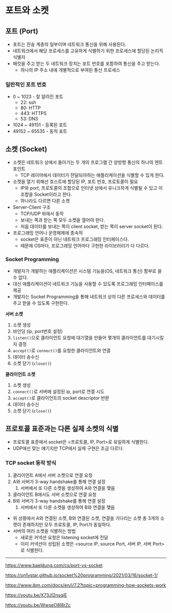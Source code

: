 # 포트와 소켓

## 포트 (Port)

- 포트는 전송 계층의 일부이며 네트워크 통신을 위해 사용된다.
- 네트워크에서 해당 프로세스를 고유하게 식별하기 위한 프로세스에 할당된 논리적 식별자
- 패킷을 주고 받는 두 네트워크 장치는 포트 번호를 포함하여 통신을 주고 받는다.
    - 하나의 IP 주소 내에 개별적으로 부여된 통신 프로세스

### 일반적인 포트 번호

- 0 ~ 1023 - 잘 알려진 포트
    - 22: ssh
    - 80: HTTP
    - 443: HTTPS
    - 53: DNS
- 1024 ~ 49151 - 등록된 포트
- 49152 ~ 65535 - 동적 포트

## 소켓 (Socket)

- 소켓은 네트워크 상에서 돌아가는 두 개의 프로그램 간 양방향 통신의 하나의 엔트 포인트
    - TCP 레이어에서 데이터가 전달되야하는 애플리케이션을 식별할 수 있게 한다.
- 소켓을 열기 위해선 호스트에 할당된 IP, 포트 번호, 프로토콜이 필요
    - IP와 port, 프로토콜의 조합으로 인터넷 상에서 유니크하게 식별될 수 있고 이 조합을 Socket이라고 한다.
    - 하나라도 다르면 다른 소켓
- Server-Client 구조
    - TCP/UDP 위에서 동작
    - 보내는 쪽과 받는 쪽 모두 소켓을 열어야 한다.
    - 처음 데이터를 보내는 쪽이 client socket, 받는 쪽이 server socket이 된다.
- 프로그래밍 언어나 운영체제에 종속적
    - socket은 표준이 아닌 네트워크 프로그래밍 인터페이스다.
    - 때문에 OS마다, 프로그래밍 언어마다 구현한 라이브러리가 다 다르다.

### Socket Programming

- 개발자가 개발하는 애플리케이션은 시스템 기능을(OS, 네트워크 통신) 함부로 쓸 수 없다.
- 대신 애플리케이션이 네트워크 기능을 사용할 수 있도록 프로그래밍 인터페이스를 제공
- 개발자는 Socket Programming을 통해 네트워크 상의 다른 프로세스와 데이터를 주고 받을 수 있도록 구현한다.

**서버 소켓**

1. 소켓 생성
2. 바인딩 (ip, port번호 설정)
3. `listen()`으로 클라이언트 요청에 대기열을 만들어 몇개의 클라이언트를 대기시킬지 결정
4. `accept()`로 `connect()`를 요청한 클라이언트와 연결
5. 데이터 송수신
6. 소켓 닫기 (`close()`)

**클라이언트 소켓**

1. 소켓 생성
2. `connect()`로 서버에 설정된 ip, port로 연결 시도
3. `accept()`로 클라이언트의 socket descriptor 반환
4. 데이터 송수신
5. 소켓 닫기 (`close()`)

## 프로토콜 표준과는 다른 실제 소켓의 식별

- 프로토콜 표준에서 socket은 <프로토콜, IP, Port>로 유일하게 식별한다.
- UDP에선 맞는 얘기지만 TCP에서 실제 구현은 조금 다르다.

### TCP socket 동작 방식

1. 클라이언트 A에서 서버 소켓으로 연결 요청
2. A와 서버가 3-way handshake를 통해 연결 설정
    1. 서버에서 또 다른 소켓을 생성하여 A와 연결을 맺음
3. 클라이언트 B에서도 서버 소켓으로 연결 요청
4. B와 서버가 3-way handshake를 통해 연결 설정
    1. 서버에서 또 다른 소켓을 생성하여 B와 연결을 맺음

- 위 상황에서 A와 연결된 소켓, B와 연결된 소켓, 연결을 기다리는 소켓 총 3개의 소켓이 존재하지만 모두 프로토콜, IP, Port가 동일하다.
- 서버의 여러 소켓을 식별하는 방법
    - 새로운 커넥션 요청은 listening socket에 전달
    - 이미 커넥션이 성립된 소켓은 <source IP, source Port, 서버 IP, 서버 Port>로 식별한다.
---
https://www.baeldung.com/cs/port-vs-socket

https://on1ystar.github.io/socket%20programming/2021/03/16/socket-1/

https://www.ibm.com/docs/en/i/7.2?topic=programming-how-sockets-work

https://youtu.be/X73Jl2nsqiE

https://youtu.be/WwseO8l8rZc
